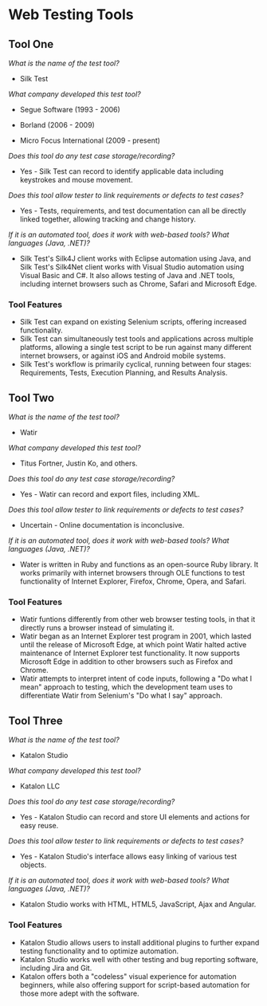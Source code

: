 # Web Testing Tools

## Tool One

_What is the name of the test tool?_ 

* Silk Test

_What company developed this test tool?_ 

* Segue Software (1993 - 2006)

* Borland (2006 - 2009)

* Micro Focus International (2009 - present)

_Does this tool do any test case storage/recording?_ 

* Yes - Silk Test can record to identify applicable data including keystrokes and mouse movement. 

_Does this tool allow tester to link requirements or defects to test cases?_ 

* Yes - Tests, requirements, and test documentation can all be directly linked together, allowing tracking and change history. 

_If it is an automated tool, does it work with web-based tools? What languages (Java, .NET)?_ 

* Silk Test's Silk4J client works with Eclipse automation using Java, and Silk Test's Silk4Net client works with Visual Studio automation using Visual Basic and C#. It also allows testing of Java and .NET tools, including internet browsers such as Chrome, Safari and Microsoft Edge.

### Tool Features
* Silk Test can expand on existing Selenium scripts, offering increased functionality.
* Silk Test can simultaneously test tools and applications across multiple platforms, allowing a single test script to be run against many different internet browsers, or against iOS and Android mobile systems.
* Silk Test's workflow is primarily cyclical, running between four stages: Requirements, Tests, Execution Planning, and Results Analysis.

## Tool Two

_What is the name of the test tool?_ 

* Watir

_What company developed this test tool?_ 

* Titus Fortner, Justin Ko, and others.

_Does this tool do any test case storage/recording?_ 

* Yes - Watir can record and export files, including XML.

_Does this tool allow tester to link requirements or defects to test cases?_ 

* Uncertain - Online documentation is inconclusive.

_If it is an automated tool, does it work with web-based tools? What languages (Java, .NET)?_ 

* Water is written in Ruby and functions as an open-source Ruby library. It works primarily with internet browsers through OLE functions to test functionality of Internet Explorer, Firefox, Chrome, Opera, and Safari.

### Tool Features
* Watir funtions differently from other web browser testing tools, in that it directly runs a browser instead of simulating it.
* Watir began as an Internet Explorer test program in 2001, which lasted until the release of Microsoft Edge, at which point Watir halted active maintenance of Internet Explorer test functionality. It now supports Microsoft Edge in addition to other browsers such as Firefox and Chrome.
* Watir attempts to interpret intent of code inputs, following a "Do what I mean" approach to testing, which the development team uses to differentiate Watir from Selenium's "Do what I say" approach.

## Tool Three

_What is the name of the test tool?_ 

* Katalon Studio

_What company developed this test tool?_ 

* Katalon LLC

_Does this tool do any test case storage/recording?_ 

* Yes - Katalon Studio can record and store UI elements and actions for easy reuse.

_Does this tool allow tester to link requirements or defects to test cases?_ 

* Yes - Katalon Studio's interface allows easy linking of various test objects.

_If it is an automated tool, does it work with web-based tools? What languages (Java, .NET)?_ 

* Katalon Studio works with HTML, HTML5, JavaScript, Ajax and Angular.

### Tool Features
* Katalon Studio allows users to install additional plugins to further expand testing functionality and to optimize automation.
* Katalon Studio works well with other testing and bug reporting software, including Jira and Git.
* Katalon offers both a "codeless" visual experience for automation beginners, while also offering support for script-based automation for those more adept with the software.
